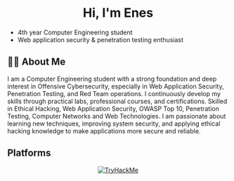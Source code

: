 <h1 align="center">Hi, I'm Enes </h1>

- 4th year Computer Engineering student
- Web application security & penetration testing enthusiast

## 🧑‍💻 About Me

I am a Computer Engineering student with a strong foundation and deep interest in Offensive Cybersecurity, especially in Web Application Security, Penetration Testing, and Red Team operations. I continuously develop my skills through practical labs, professional courses, and certifications. Skilled in Ethical Hacking, Web Application Security, OWASP Top 10, Penetration Testing, Computer Networks and Web Technologies. I am passionate about learning new techniques, improving system security, and applying ethical hacking knowledge to make applications more secure and reliable.

## Platforms

<p align="center">
  <a href="https://tryhackme.com/p/karmagedon" target="_blank">
    <img src="https://tryhackme-badges.s3.amazonaws.com/karmagedon.png" alt="TryHackMe" />
  </a>
</p>
